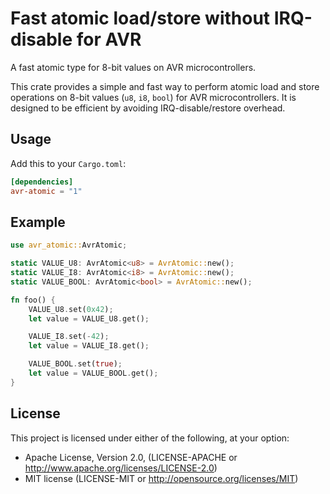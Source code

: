 # Fast atomic load/store without IRQ-disable for AVR

A fast atomic type for 8-bit values on AVR microcontrollers.

This crate provides a simple and fast way to perform atomic load and store operations on 8-bit values (`u8`, `i8`, `bool`) for AVR microcontrollers. It is designed to be efficient by avoiding IRQ-disable/restore overhead.

## Usage

Add this to your `Cargo.toml`:

```toml
[dependencies]
avr-atomic = "1"
```

## Example

```rust
use avr_atomic::AvrAtomic;

static VALUE_U8: AvrAtomic<u8> = AvrAtomic::new();
static VALUE_I8: AvrAtomic<i8> = AvrAtomic::new();
static VALUE_BOOL: AvrAtomic<bool> = AvrAtomic::new();

fn foo() {
    VALUE_U8.set(0x42);
    let value = VALUE_U8.get();

    VALUE_I8.set(-42);
    let value = VALUE_I8.get();

    VALUE_BOOL.set(true);
    let value = VALUE_BOOL.get();
}
```

## License

This project is licensed under either of the following, at your option:

*   Apache License, Version 2.0, (LICENSE-APACHE or http://www.apache.org/licenses/LICENSE-2.0)
*   MIT license (LICENSE-MIT or http://opensource.org/licenses/MIT)
